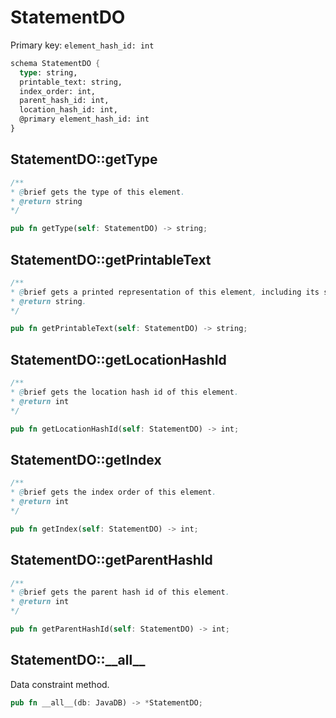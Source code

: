 # StatementDO

Primary key: `element_hash_id: int`

```rust
schema StatementDO {
  type: string,
  printable_text: string,
  index_order: int,
  parent_hash_id: int,
  location_hash_id: int,
  @primary element_hash_id: int
}
```
## StatementDO::getType

```java
/**
* @brief gets the type of this element.
* @return string
*/
```
```rust
pub fn getType(self: StatementDO) -> string;
```
## StatementDO::getPrintableText

```java
/**
* @brief gets a printed representation of this element, including its structure where applicable.
* @return string.
*/
```
```rust
pub fn getPrintableText(self: StatementDO) -> string;
```
## StatementDO::getLocationHashId

```java
/**
* @brief gets the location hash id of this element.
* @return int
*/
```
```rust
pub fn getLocationHashId(self: StatementDO) -> int;
```
## StatementDO::getIndex

```java
/**
* @brief gets the index order of this element.
* @return int
*/
```
```rust
pub fn getIndex(self: StatementDO) -> int;
```
## StatementDO::getParentHashId

```java
/**
* @brief gets the parent hash id of this element.
* @return int
*/
```
```rust
pub fn getParentHashId(self: StatementDO) -> int;
```
## StatementDO::\_\_all\_\_

Data constraint method.

```rust
pub fn __all__(db: JavaDB) -> *StatementDO;
```

